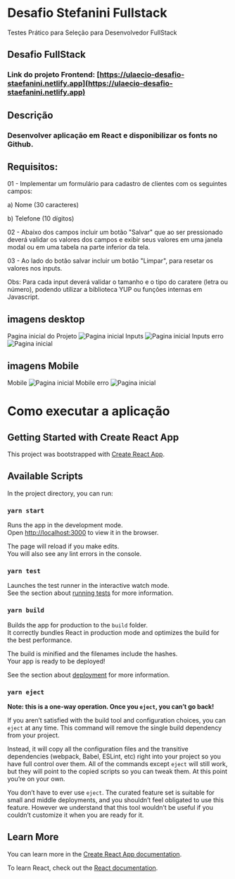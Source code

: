 # Desafio Stefanini Fullstack
Testes Prático para Seleção para Desenvolvedor FullStack
## Desafio FullStack
### Link do projeto Frontend: [https://ulaecio-desafio-staefanini.netlify.app](https://ulaecio-desafio-staefanini.netlify.app)
## Descrição 

### Desenvolver aplicação em React e disponibilizar os fonts no Github.

## Requisitos:

01 - Implementar um formulário para cadastro de clientes com os seguintes campos:

a) Nome (30 caracteres)

b) Telefone (10 dígitos)

02 - Abaixo dos campos incluir um botão "Salvar" que ao ser pressionado deverá validar os valores dos campos e exibir seus valores em uma janela modal ou em uma tabela na parte inferior da tela.

03 - Ao lado do botão salvar incluir um botão "Limpar", para resetar os valores nos inputs.

Obs:  Para cada input deverá validar o tamanho e o tipo do caratere (letra ou número), podendo utilizar a biblioteca YUP ou funções internas em Javascript.

## imagens desktop
Pagina inicial do Projeto
![Pagina inicial](https://raw.githubusercontent.com/ulaecio/desafio-stefanini-fullstack/main/frontend/src/assets/img/main.JPG)
Inputs
![Pagina inicial](https://raw.githubusercontent.com/ulaecio/desafio-stefanini-fullstack/main/frontend/src/assets/img/main-correto.JPG)
Inputs erro
![Pagina inicial](https://raw.githubusercontent.com/ulaecio/desafio-stefanini-fullstack/main/frontend/src/assets/img/main-com-erro.JPG)
## imagens Mobile
Mobile
![Pagina inicial](https://raw.githubusercontent.com/ulaecio/desafio-stefanini-fullstack/main/frontend/src/assets/img/main-mobile-411px.JPG)
Mobile erro
![Pagina inicial](https://raw.githubusercontent.com/ulaecio/desafio-stefanini-fullstack/main/frontend/src/assets/img/main-erro-mobile-411px.JPG)
# Como executar a aplicação 

## Getting Started with Create React App

This project was bootstrapped with [Create React App](https://github.com/facebook/create-react-app).

## Available Scripts

In the project directory, you can run:

### `yarn start`

Runs the app in the development mode.\
Open [http://localhost:3000](http://localhost:3000) to view it in the browser.

The page will reload if you make edits.\
You will also see any lint errors in the console.

### `yarn test`

Launches the test runner in the interactive watch mode.\
See the section about [running tests](https://facebook.github.io/create-react-app/docs/running-tests) for more information.

### `yarn build`

Builds the app for production to the `build` folder.\
It correctly bundles React in production mode and optimizes the build for the best performance.

The build is minified and the filenames include the hashes.\
Your app is ready to be deployed!

See the section about [deployment](https://facebook.github.io/create-react-app/docs/deployment) for more information.

### `yarn eject`

**Note: this is a one-way operation. Once you `eject`, you can’t go back!**

If you aren’t satisfied with the build tool and configuration choices, you can `eject` at any time. This command will remove the single build dependency from your project.

Instead, it will copy all the configuration files and the transitive dependencies (webpack, Babel, ESLint, etc) right into your project so you have full control over them. All of the commands except `eject` will still work, but they will point to the copied scripts so you can tweak them. At this point you’re on your own.

You don’t have to ever use `eject`. The curated feature set is suitable for small and middle deployments, and you shouldn’t feel obligated to use this feature. However we understand that this tool wouldn’t be useful if you couldn’t customize it when you are ready for it.

## Learn More

You can learn more in the [Create React App documentation](https://facebook.github.io/create-react-app/docs/getting-started).

To learn React, check out the [React documentation](https://reactjs.org/).

